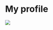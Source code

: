 # My profile

<a href="https://www.linkedin.com/in/brunohmsato/">
<img src="https://img.shields.io/badge/LinkedIn-0077B5?style=for-the-badge&logo=linkedin&logoColor=white" />
</a>
